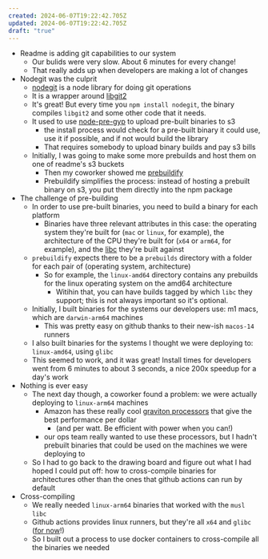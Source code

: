 ```yaml
---
created: 2024-06-07T19:22:42.705Z
updated: 2024-06-07T19:22:42.705Z
draft: "true"
---
```

- Readme is adding git capabilities to our system
	- Our bulids were very slow. About 6 minutes for every change!
	- That really adds up when developers are making a lot of changes
- Nodegit was the culprit
	- [nodegit](https://github.com/nodegit/nodegit/) is a node library for doing git operations
	- It is a wrapper around [libgit2](https://libgit2.org/)
	- It's great! But every time you `npm install nodegit`, the binary compiles `libgit2` and some other code that it needs.
	- It used to use [node-pre-gyp](https://www.npmjs.com/package/@mapbox/node-pre-gyp) to upload pre-built binaries to s3
		- the install process would check for a pre-built binary it could use, use it if possible, and if not would build the library
		- That requires somebody to upload binary builds and pay s3 bills
	- Initially, I was going to make some more prebuilds and host them on one of readme's s3 buckets
		- Then my coworker showed me [prebuildify](https://github.com/prebuild/prebuildify)
		- Prebuildify simplifies the process: instead of hosting a prebuilt binary on s3, you put them directly into the npm package
- The challenge of pre-building
	- In order to use pre-built binaries, you need to build a binary for each platform
		- Binaries have three relevant attributes in this case: the operating system they're built for (`mac` or `linux`, for example), the architecture of the CPU they're built for (`x64` or `arm64`, for example), and the [libc](https://en.wikipedia.org/wiki/C_standard_library) they're built against
	- `prebuildify` expects there to be a `prebuilds` directory with a folder for each pair of (operating system, architecture)
		- So for example, the `linux-amd64` directory contains any prebuilds for the linux operating system on the amd64 architecture
			- Witihin that, you can have builds tagged by which `libc` they support; this is not always important so it's optional.
	- Initially, I built binaries for the systems our developers use: m1 macs, which are `darwin-arm64` machines
		- This was pretty easy on github thanks to their new-ish `macos-14` runners
	- I also built binaries for the systems I thought we were deploying to: `linux-amd64`, using `glibc`
	- This seemed to work, and it was great! Install times for developers went from 6 minutes to about 3 seconds, a nice 200x speedup for a day's work
- Nothing is ever easy
	- The next day though, a coworker found a problem: we were actually deploying to `linux-arm64` machines
		- Amazon has these really cool [graviton processors](https://aws.amazon.com/ec2/graviton/) that give the best performance per dollar
			- (and per watt. Be efficient with power when you can!)
		- our ops team really wanted to use these processors, but I hadn't prebuilt binaries that could be used on the machines we were deploying to
	- So I had to go back to the drawing board and figure out what I had hoped I could put off: how to cross-compile binaries for architectures other than the ones that github actions can run by default
- Cross-compiling
	- We really needed `linux-arm64` binaries that worked with the `musl` `libc`
	- Github actions provides linux runners, but they're all `x64` and `glibc` ([for now](https://github.blog/2024-06-03-arm64-on-github-actions-powering-faster-more-efficient-build-systems/)!)
	- So I built out a process to use docker containers to cross-compile all the binaries we needed